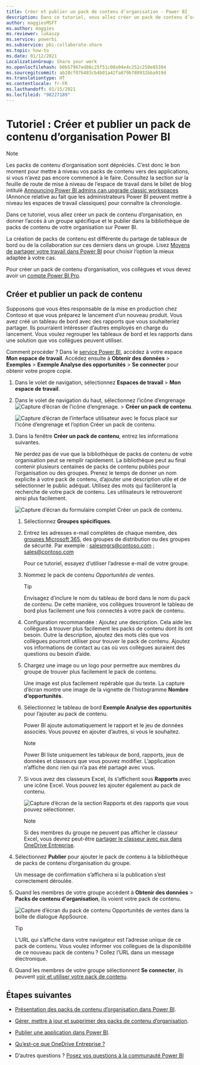 ```yaml
---
title: Créer et publier un pack de contenu d’organisation - Power BI
description: Dans ce tutoriel, vous allez créer un pack de contenu d’organisation, en restreindre l’accès à un groupe spécifique et le publier dans la bibliothèque de packs de contenu de votre organisation sur Power BI.
author: maggiesMSFT
ms.author: maggies
ms.reviewer: lukaszp
ms.service: powerbi
ms.subservice: pbi-collaborate-share
ms.topic: how-to
ms.date: 01/12/2021
LocalizationGroup: Share your work
ms.openlocfilehash: b0b57967ed86c25f51c08a94e4c252c250e85304
ms.sourcegitcommit: ab28cf07b483cb4b01a42fa879b788932bba919d
ms.translationtype: HT
ms.contentlocale: fr-FR
ms.lasthandoff: 01/15/2021
ms.locfileid: "98227189"
---
```

# <a name="tutorial-create-and-publish-a-power-bi-organizational-content-pack"></a>Tutoriel : Créer et publier un pack de contenu d’organisation Power BI

> [!NOTE]
> Les packs de contenu d’organisation sont dépréciés. C’est donc le bon moment pour mettre à niveau vos packs de contenu vers des applications, si vous n’avez pas encore commencé à le faire. Consultez la section sur la feuille de route de mise à niveau de l’espace de travail dans le billet de blog intitulé [Announcing Power BI admins can upgrade classic workspaces](https://powerbi.microsoft.com/blog/announcing-power-bi-admins-can-upgrade-classic-workspaces-and-roadmap-update/) (Annonce relative au fait que les administrateurs Power BI peuvent mettre à niveau les espaces de travail classiques) pour connaître la chronologie.
> 

Dans ce tutoriel, vous allez créer un pack de contenu d’organisation, en donner l’accès à un groupe spécifique et le publier dans la bibliothèque de packs de contenu de votre organisation sur Power BI.

La création de packs de contenu est différente du partage de tableaux de bord ou de la collaboration sur ces derniers dans un groupe. Lisez [Moyens de partager votre travail dans Power BI](service-how-to-collaborate-distribute-dashboards-reports.md) pour choisir l’option la mieux adaptée à votre cas.

Pour créer un pack de contenu d’organisation, vos collègues et vous devez avoir un [compte Power BI Pro](https://powerbi.microsoft.com/pricing).

## <a name="create-and-publish-a-content-pack"></a>Créer et publier un pack de contenu

Supposons que vous êtes responsable de la mise en production chez Contoso et que vous préparez le lancement d’un nouveau produit.  Vous avez créé un tableau de bord avec des rapports que vous souhaiteriez partager. Ils pourraient intéresser d’autres employés en charge du lancement. Vous voulez regrouper les tableaux de bord et les rapports dans une solution que vos collègues peuvent utiliser.

Comment procéder ? Dans le [service Power BI](https://powerbi.com), accédez à votre espace **Mon espace de travail**. Accédez ensuite à **Obtenir des données** > **Exemples** > **Exemple Analyse des opportunités** > **Se connecter** pour obtenir votre propre copie.

1. Dans le volet de navigation, sélectionnez **Espaces de travail** > **Mon espace de travail**.

1. Dans le volet de navigation du haut, sélectionnez l’icône d’engrenage ![Capture d’écran de l’icône d’engrenage](media/service-organizational-content-pack-create-and-publish/cog.png). > **Créer un pack de contenu**.

   ![Capture d’écran de l’interface utilisateur avec le focus placé sur l’icône d’engrenage et l’option Créer un pack de contenu.](media/service-organizational-content-pack-create-and-publish/pbi_create_contpk.png)

1. Dans la fenêtre **Créer un pack de contenu**, entrez les informations suivantes.  

   Ne perdez pas de vue que la bibliothèque de packs de contenu de votre organisation peut se remplir rapidement. La bibliothèque peut au final contenir plusieurs centaines de packs de contenu publiés pour l’organisation ou des groupes. Prenez le temps de donner un nom explicite à votre pack de contenu, d’ajouter une description utile et de sélectionner le public adéquat.  Utilisez des mots qui faciliteront la recherche de votre pack de contenu. Les utilisateurs le retrouveront ainsi plus facilement.

      ![Capture d’écran du formulaire complet Créer un pack de contenu.](media/service-organizational-content-pack-create-and-publish/cpwindow.png)

    1. Sélectionnez **Groupes spécifiques**.

    1. Entrez les adresses e-mail complètes de chaque membre, des [groupes Microsoft 365](https://support.office.com/article/Create-a-group-in-Office-365-7124dc4c-1de9-40d4-b096-e8add19209e9), des groupes de distribution ou des groupes de sécurité. Par exemple : salesmgrs@contoso.com ; sales@contoso.com

        Pour ce tutoriel, essayez d’utiliser l’adresse e-mail de votre groupe.

    1. Nommez le pack de contenu *Opportunités de ventes*.

        > [!TIP]
        > Envisagez d’inclure le nom du tableau de bord dans le nom du pack de contenu. De cette manière, vos collègues trouveront le tableau de bord plus facilement une fois connectés à votre pack de contenu.

    1. Configuration recommandée : Ajoutez une description. Cela aide les collègues à trouver plus facilement les packs de contenu dont ils ont besoin. Outre la description, ajoutez des mots clés que vos collègues pourront utiliser pour trouver le pack de contenu. Ajoutez vos informations de contact au cas où vos collègues auraient des questions ou besoin d’aide.

    1. Chargez une image ou un logo pour permettre aux membres du groupe de trouver plus facilement le pack de contenu.

        Une image est plus facilement repérable que du texte. La capture d’écran montre une image de la vignette de l’histogramme **Nombre d’opportunités**.

    1. Sélectionnez le tableau de bord **Exemple Analyse des opportunités** pour l’ajouter au pack de contenu.

        Power BI ajoute automatiquement le rapport et le jeu de données associés. Vous pouvez en ajouter d’autres, si vous le souhaitez.

       > [!NOTE]
       > Power BI liste uniquement les tableaux de bord, rapports, jeux de données et classeurs que vous pouvez modifier. L’application n’affiche donc rien qui n’a pas été partagé avec vous.

   1. Si vous avez des classeurs Excel, ils s’affichent sous **Rapports** avec une icône Excel. Vous pouvez les ajouter également au pack de contenu.

      ![Capture d’écran de la section Rapports et des rapports que vous pouvez sélectionner.](media/service-organizational-content-pack-create-and-publish/pbi_orgcontpkexcel.png)

      > [!NOTE]
      > Si des membres du groupe ne peuvent pas afficher le classeur Excel, vous devrez peut-être [partager le classeur avec eux dans OneDrive Entreprise](https://support.office.com/article/Share-documents-or-folders-in-Office-365-1fe37332-0f9a-4719-970e-d2578da4941c).

1. Sélectionnez **Publier** pour ajouter le pack de contenu à la bibliothèque de packs de contenu d’organisation du groupe.  

   Un message de confirmation s’affichera si la publication s’est correctement déroulée.

1. Quand les membres de votre groupe accèdent à **Obtenir des données** > **Packs de contenu d'organisation**, ils voient votre pack de contenu.

   ![Capture d’écran du pack de contenu Opportunités de ventes dans la boîte de dialogue AppSource.](media/service-organizational-content-pack-create-and-publish/powerbi-find-content-pack-organization.png)

   > [!TIP]
   > L’URL qui s’affiche dans votre navigateur est l’adresse unique de ce pack de contenu.  Vous voulez informer vos collègues de la disponibilité de ce nouveau pack de contenu ?  Collez l’URL dans un message électronique.

1. Quand les membres de votre groupe sélectionnent **Se connecter**, ils peuvent [voir et utiliser votre pack de contenu](service-organizational-content-pack-copy-refresh-access.md).

## <a name="next-steps"></a>Étapes suivantes

* [Présentation des packs de contenu d’organisation dans Power BI](service-organizational-content-pack-introduction.md).

* [Gérer, mettre à jour et supprimer des packs de contenu d’organisation](service-organizational-content-pack-manage-update-delete.md).

* [Publier une application dans Power BI](service-create-distribute-apps.md).

* [Qu’est-ce que OneDrive Entreprise ?](https://support.office.com/article/What-is-OneDrive-for-Business-187f90af-056f-47c0-9656-cc0ddca7fdc2)

* D’autres questions ? [Posez vos questions à la communauté Power BI](https://community.powerbi.com/)
